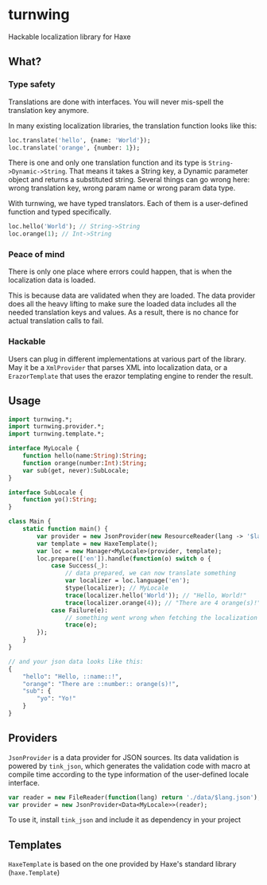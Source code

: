 # turnwing

Hackable localization library for Haxe

## What?

### Type safety

Translations are done with interfaces. You will never mis-spell the translation key anymore.

In many existing localization libraries, the translation function looks like this:
```haxe
loc.translate('hello', {name: 'World'}); 
loc.translate('orange', {number: 1});
```
There is one and only one translation function and its type is `String->Dynamic->String`.
That means it takes a String key, a Dynamic parameter object and returns a substituted string.
Several things can go wrong here: wrong translation key, wrong param name or wrong param data type.

With turnwing, we have typed translators. 
Each of them is a user-defined function and typed specifically.

```haxe
loc.hello('World'); // String->String
loc.orange(1); // Int->String
```

### Peace of mind

There is only one place where errors could happen, that is when the localization data is loaded.

This is because data are validated when they are loaded. The data provider does all the heavy lifting to make sure the loaded data includes all the needed translation keys and values. As a result, there is no chance for actual translation calls to fail.

### Hackable

Users can plug in different implementations at various part of the library. May it be a `XmlProvider` that parses XML into localization data, or a `ErazorTemplate` that uses the erazor templating engine to render the result.

## Usage

```haxe
import turnwing.*;
import turnwing.provider.*;
import turnwing.template.*;

interface MyLocale {
	function hello(name:String):String;
	function orange(number:Int):String;
	var sub(get, never):SubLocale;
}

interface SubLocale {
	function yo():String;
}

class Main {
	static function main() {
		var provider = new JsonProvider(new ResourceReader(lang -> '$lang.json'));
		var template = new HaxeTemplate();
		var loc = new Manager<MyLocale>(provider, template);
		loc.prepare(['en']).handle(function(o) switch o {
			case Success(_):
				// data prepared, we can now translate something
				var localizer = loc.language('en'); 
				$type(localizer); // MyLocale
				trace(localizer.hello('World')); // "Hello, World!"
				trace(localizer.orange(4)); // "There are 4 orange(s)!"
			case Failure(e):
				// something went wrong when fetching the localization data
				trace(e);
		});
	}
}

// and your json data looks like this:
{
	"hello": "Hello, ::name::!",
	"orange": "There are ::number:: orange(s)!",
	"sub": {
		"yo": "Yo!"
	}
}
```

## Providers

`JsonProvider` is a data provider for JSON sources. Its data validation is powered by `tink_json`, which generates the validation code with macro at compile time according to the type information of the user-defined locale interface.

```haxe
var reader = new FileReader(function(lang) return './data/$lang.json');
var provider = new JsonProvider<Data<MyLocale>>(reader);
```

To use it, install `tink_json` and include it as dependency in your project

## Templates

`HaxeTemplate` is based on the one provided by Haxe's standard library (`haxe.Template`)

